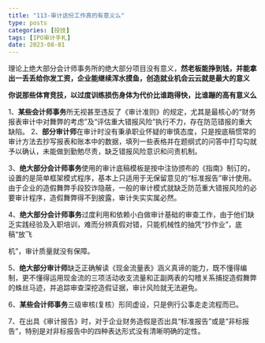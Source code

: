 ```yaml
---
title: "113-审计这份工作真的有意义么"
type: posts
categories: [投技]
tags: [IPO审计手札]
date: 2023-08-01
---
```

理论上绝大部分会计师事务所的绝大部分项目没有意义，**然老板能挣到钱，并能拿出一丢丢给你发工资，企业能继续浑水摸鱼，创造就业机会云云就是最大的意义**

**你说那些体育竞技，以过度训练损伤身体为代价比谁跑得快，比谁蹦的高有意义么**

1、**某些会计师事务**所无视甚至违反了《审计准则》的规定，尤其是最核心的“财务报表审计中对舞弊的考虑”及“评估重大错报风险”执行不力，存在防范错报的重大缺陷。 2、**部分审计师**在审计时没有秉承职业怀疑的审慎态度，只是按底稿惯常的审计方法去抄写报表和账本中的数据，填列一些表格并在题纲式的问答中打勾勾就予以确认，未能做到勤勉尽责，缺乏错报风险意识和问责机制。

3、**绝大部分会计师事务**使用的审计底稿模板是按中注协颁布的《指南》制订的，设置的是简单框架模式程序，基本上只适用于无保留意见的“标准报告”审计使用。由于企业的造假舞弊手段狡诈隐蔽，一般的审计模式就缺乏防范重大错报风险的必要审计程序，造假舞弊得不到披露，审计失实实属必然。

4、**绝大部分会计师事务**过度利用和依赖小白做审计基础的审查工作，由于他们缺乏实践经验及入职培训，难而分辨真假对错，只能机械性的抽凭“抄作业”，底稿“放飞

机”，审计质量就没有保障。

5、**绝大部分审计师**缺乏正确解读《现金流量表》涵义真谛的能力，既不懂得编制，更不懂得运用现金流的三项活动收支流量和正副两表的勾稽关系捕捉造假舞弊的蛛丝马迹，并追踪审查深挖造假证据，审计风险就无法避免。

6、**某些会计师事务**三级审核(复核）形同虚设，只是例行公事走走流程而已。

  

7、在出具《审计报告》时，对于企业财务造假是否出具“标准报告”或是“非标报告”，特别是对非标报告中的四种表达形式没有清晰明确的定性。